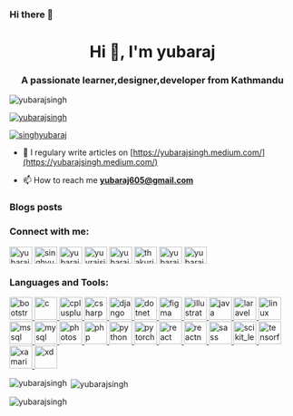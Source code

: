 ### Hi there 👋



<h1 align="center">Hi 👋, I'm yubaraj</h1>
<h3 align="center">A passionate learner,designer,developer from Kathmandu</h3>

<p align="left"> <img src="https://komarev.com/ghpvc/?username=yubarajsingh&label=Profile%20views&color=0e75b6&style=flat" alt="yubarajsingh" /> </p>

<p align="left"> <a href="https://github.com/ryo-ma/github-profile-trophy"><img src="https://github-profile-trophy.vercel.app/?username=yubarajsingh" alt="yubarajsingh" /></a> </p>

<p align="left"> <a href="https://twitter.com/singhyubaraj" target="blank"><img src="https://img.shields.io/twitter/follow/singhyubaraj?logo=twitter&style=for-the-badge" alt="singhyubaraj" /></a> </p>

- 📝 I regulary write articles on [https://yubarajsingh.medium.com/](https://yubarajsingh.medium.com/)

- 📫 How to reach me **yubaraj605@gmail.com**

### Blogs posts
<!-- BLOG-POST-LIST:START -->
<!-- BLOG-POST-LIST:END -->

<h3 align="left">Connect with me:</h3>
<p align="left">
<a href="https://dev.to/yubarajsingh" target="blank"><img align="center" src="https://cdn.jsdelivr.net/npm/simple-icons@3.0.1/icons/dev-dot-to.svg" alt="yubarajsingh" height="30" width="40" /></a>
<a href="https://twitter.com/singhyubaraj" target="blank"><img align="center" src="https://cdn.jsdelivr.net/npm/simple-icons@3.0.1/icons/twitter.svg" alt="singhyubaraj" height="30" width="40" /></a>
<a href="https://linkedin.com/in/yubaraj singh" target="blank"><img align="center" src="https://cdn.jsdelivr.net/npm/simple-icons@3.0.1/icons/linkedin.svg" alt="yubaraj singh" height="30" width="40" /></a>
<a href="https://fb.com/yuvrajsinghthakuri" target="blank"><img align="center" src="https://cdn.jsdelivr.net/npm/simple-icons@3.0.1/icons/facebook.svg" alt="yuvrajsinghthakuri" height="30" width="40" /></a>
<a href="https://instagram.com/yubarajsingh05" target="blank"><img align="center" src="https://cdn.jsdelivr.net/npm/simple-icons@3.0.1/icons/instagram.svg" alt="yubarajsingh05" height="30" width="40" /></a>
<a href="https://dribbble.com/thakuriyubarajsingh" target="blank"><img align="center" src="https://cdn.jsdelivr.net/npm/simple-icons@3.0.1/icons/dribbble.svg" alt="thakuriyubarajsingh" height="30" width="40" /></a>
<a href="https://www.behance.net/yubaraj singh" target="blank"><img align="center" src="https://cdn.jsdelivr.net/npm/simple-icons@3.0.1/icons/behance.svg" alt="yubaraj singh" height="30" width="40" /></a>
<a href="https://medium.com/yubarajsingh" target="blank"><img align="center" src="https://cdn.jsdelivr.net/npm/simple-icons@3.0.1/icons/medium.svg" alt="yubarajsingh" height="30" width="40" /></a>
</p>

<h3 align="left">Languages and Tools:</h3>
<p align="left"> <a href="https://getbootstrap.com" target="_blank"> <img src="https://devicons.github.io/devicon/devicon.git/icons/bootstrap/bootstrap-plain.svg" alt="bootstrap" width="40" height="40"/> </a> <a href="https://www.cprogramming.com/" target="_blank"> <img src="https://devicons.github.io/devicon/devicon.git/icons/c/c-original.svg" alt="c" width="40" height="40"/> </a> <a href="https://www.w3schools.com/cpp/" target="_blank"> <img src="https://devicons.github.io/devicon/devicon.git/icons/cplusplus/cplusplus-original.svg" alt="cplusplus" width="40" height="40"/> </a> <a href="https://www.w3schools.com/cs/" target="_blank"> <img src="https://devicons.github.io/devicon/devicon.git/icons/csharp/csharp-original.svg" alt="csharp" width="40" height="40"/> </a> <a href="https://www.djangoproject.com/" target="_blank"> <img src="https://devicons.github.io/devicon/devicon.git/icons/django/django-original.svg" alt="django" width="40" height="40"/> </a> <a href="https://dotnet.microsoft.com/" target="_blank"> <img src="https://devicons.github.io/devicon/devicon.git/icons/dot-net/dot-net-original-wordmark.svg" alt="dotnet" width="40" height="40"/> </a> <a href="https://www.figma.com/" target="_blank"> <img src="https://www.vectorlogo.zone/logos/figma/figma-icon.svg" alt="figma" width="40" height="40"/> </a> <a href="https://www.adobe.com/in/products/illustrator.html" target="_blank"> <img src="https://www.vectorlogo.zone/logos/adobe_illustrator/adobe_illustrator-icon.svg" alt="illustrator" width="40" height="40"/> </a> <a href="https://www.java.com" target="_blank"> <img src="https://devicons.github.io/devicon/devicon.git/icons/java/java-original-wordmark.svg" alt="java" width="40" height="40"/> </a> <a href="https://laravel.com/" target="_blank"> <img src="https://devicons.github.io/devicon/devicon.git/icons/laravel/laravel-plain-wordmark.svg" alt="laravel" width="40" height="40"/> </a> <a href="https://www.linux.org/" target="_blank"> <img src="https://devicons.github.io/devicon/devicon.git/icons/linux/linux-original.svg" alt="linux" width="40" height="40"/> </a> <a href="https://www.microsoft.com/en-us/sql-server" target="_blank"> <img src="https://cdn.worldvectorlogo.com/logos/microsoft-sql-server.svg" alt="mssql" width="40" height="40"/> </a> <a href="https://www.mysql.com/" target="_blank"> <img src="https://devicons.github.io/devicon/devicon.git/icons/mysql/mysql-original-wordmark.svg" alt="mysql" width="40" height="40"/> </a> <a href="https://www.photoshop.com/en" target="_blank"> <img src="https://devicons.github.io/devicon/devicon.git/icons/photoshop/photoshop-plain.svg" alt="photoshop" width="40" height="40"/> </a> <a href="https://www.php.net" target="_blank"> <img src="https://devicons.github.io/devicon/devicon.git/icons/php/php-original.svg" alt="php" width="40" height="40"/> </a> <a href="https://www.python.org" target="_blank"> <img src="https://devicons.github.io/devicon/devicon.git/icons/python/python-original.svg" alt="python" width="40" height="40"/> </a> <a href="https://pytorch.org/" target="_blank"> <img src="https://www.vectorlogo.zone/logos/pytorch/pytorch-icon.svg" alt="pytorch" width="40" height="40"/> </a> <a href="https://reactjs.org/" target="_blank"> <img src="https://devicons.github.io/devicon/devicon.git/icons/react/react-original-wordmark.svg" alt="react" width="40" height="40"/> </a> <a href="https://reactnative.dev/" target="_blank"> <img src="https://reactnative.dev/img/header_logo.svg" alt="reactnative" width="40" height="40"/> </a> <a href="https://sass-lang.com" target="_blank"> <img src="https://devicons.github.io/devicon/devicon.git/icons/sass/sass-original.svg" alt="sass" width="40" height="40"/> </a> <a href="https://scikit-learn.org/" target="_blank"> <img src="https://upload.wikimedia.org/wikipedia/commons/0/05/Scikit_learn_logo_small.svg" alt="scikit_learn" width="40" height="40"/> </a> <a href="https://www.tensorflow.org" target="_blank"> <img src="https://www.vectorlogo.zone/logos/tensorflow/tensorflow-icon.svg" alt="tensorflow" width="40" height="40"/> </a> <a href="https://dotnet.microsoft.com/apps/xamarin" target="_blank"> <img src="https://raw.githubusercontent.com/detain/svg-logos/780f25886640cef088af994181646db2f6b1a3f8/svg/xamarin.svg" alt="xamarin" width="40" height="40"/> </a> <a href="https://www.adobe.com/products/xd.html" target="_blank"> <img src="https://cdn.worldvectorlogo.com/logos/adobe-xd.svg" alt="xd" width="40" height="40"/> </a> </p>

<p><img align="left" src="https://github-readme-stats.vercel.app/api/top-langs?username=yubarajsingh&show_icons=true&locale=en&layout=compact" alt="yubarajsingh" /></p>

<p>&nbsp;<img align="center" src="https://github-readme-stats.vercel.app/api?username=yubarajsingh&show_icons=true&locale=en" alt="yubarajsingh" /></p>

<p><img align="center" src="https://github-readme-streak-stats.herokuapp.com/?user=yubarajsingh&" alt="yubarajsingh" /></p>

